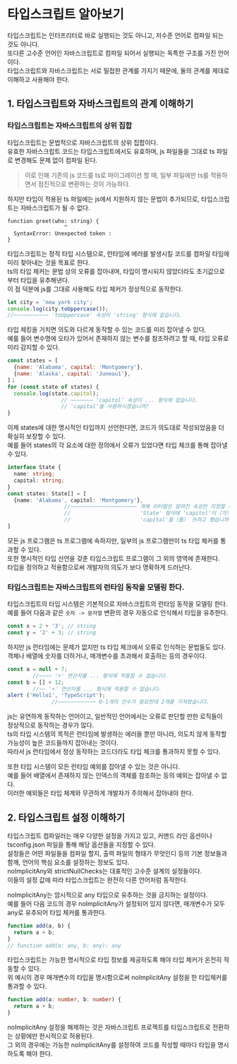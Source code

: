 # 타입스크립트 알아보기
타입스크립트는 인터프리터로 바로 실행되는 것도 아니고, 저수준 언어로 컴파일 되는 것도 아니다.  
또다른 고수준 언어인 자바스크립트로 컴파일 되어서 실행되는 독특한 구조를 가진 언어이다.  
타입스크립트와 자바스크립트는 서로 밀접한 관계를 가지기 때문에, 둘의 관계를 제대로 이해하고 사용해야 한다.

## 1. 타입스크립트와 자바스크립트의 관계 이해하기

### 타입스크립트는 자바스크립트의 상위 집합

타입스크립트는 문법적으로 자바스크립트의 상위 집합이다.  
유효한 자바스크립트 코드는 타입스크립트에서도 유효하며, js 파일들을 그대로 ts 파일로 변경해도 문제 없이 컴파일 된다.

> 이로 인해 기존의 js 코드를 ts로 마이그레이션 할 때, 일부 파일에만 ts를 적용하면서 점진적으로 변환하는 것이 가능하다.

하지만 타입이 적용된 ts 파일에는 js에서 지원하지 않는 문법이 추가되므로, 타입스크립트는 자바스크립트가 될 수 없다.

```
function greet(who: string) {
                  ^
  SyntaxError: Unexpected token :
}
```

타입스크립트는 정적 타입 시스템으로, 런타임에 에러를 발생시킬 코드를 컴파일 타임에 미리 찾아내는 것을 목표로 한다.  
ts의 타입 체커는 문법 상의 오류를 잡아내며, 타입이 명시되지 않았더라도 초기값으로부터 타입을 유추해낸다.  
이 점 덕분에 js를 그대로 사용해도 타입 체커가 정상적으로 동작한다.

```ts
let city = 'new york city';
console.log(city.toUppercase());
//~~~~~~~~~~~ 'toUppercase' 속성이 'string' 형식에 없습니다.
```

타입 체킹을 거치면 의도와 다르게 동작할 수 있는 코드를 미리 잡아낼 수 있다.  
예를 들어 변수명에 오타가 있어서 존재하지 않는 변수를 참조하려고 할 때, 타입 오류로 미리 감지할 수 있다.

```js
const states = [
  {name: 'Alabama', capital: 'Montgomery'},
  {name: 'Alaska', capital: 'Juneau1'},
]；
for (const state of states) {
  console.log(state.capitol);
                 // ~~~~~~~ ‘capitol’ 속성이 ... 형식에 없습니다.
                 // 'capital'을 사용하시겠습니까?
}
```

이제 states에 대한 명시적인 타입까지 선언한다면, 코드가 의도대로 작성되었음을 더 확실히 보장할 수 있다.  
예를 들어 states의 각 요소에 대한 정의에서 오류가 있었다면 타입 체크를 통해 잡아낼 수 있다.

```ts
interface State {
  name: string;
  capital: string;
}
const states: State[] = [
  {name: 'Alabama', capitol: 'Montgomery'},
                  //~~~~~~~~~~~~~~~~~~~~~ 개체 리터럴은 알려진 속성만 지정할 수 있지만
                  //                      'State' 형식에 'capitol'이（가） 없습니다.
                  //                      'capital'을（를） 쓰려고 했습니까?
]
```

모든 js 프로그램은 ts 프로그램에 속하지만, 일부의 js 프로그램만이 ts 타입 체커를 통과할 수 있다.  
또한 명시적인 타입 선언을 갖춘 타입스크립트 프로그램이 그 외의 영역에 존재한다.  
타입을 정의하고 적용함으로써 개발자의 의도가 보다 명확하게 드러난다.

### 타입스크립트는 자바스크립트의 런타임 동작을 모델링 한다.

타입스크립트의 타입 시스템은 기본적으로 자바스크립트의 런타임 동작을 모델링 한다.  
예를 들어 다음과 같은 `숫자 -> 문자열` 변환의 경우 자동으로 인식해서 타입을 유추한다.

```ts
const x = 2 + '3'; // string
const y = '2' + 3; // string
```

하지만 js 런타임에는 문제가 없지만 ts 타입 체크에서 오류로 인식하는 문법들도 있다.  
객체나 배열에 숫자를 더하거나, 매개변수를 초과해서 호출하는 등의 경우이다.

```ts
const a = null + 7;
        //~~~~ '+' 연산자를 ... 형식에 적용할 수 없습니다.
const b = [] + 12;
        //~~ '+' 연산자를 ... 형식에 적용할 수 없습니다.
alert ('Hello1', 'TypeScript');
              //~~~~~~~~~~~~ 0-1개의 인수가 필요한데 2개를 가져왔습니다.
```

js는 유연하게 동작하는 언어이고, 일반적인 언어에서는 오류로 판단할 만한 로직들이 정상적으로 동작하는 경우가 많다.  
ts의 타입 시스템의 목적은 런타임에 발생하는 에러들 뿐만 아니라, 의도치 않게 동작할 가능성이 높은 코드들까지 잡아내는 것이다.  
따라서 js 런타임에서 정상 동작하는 코드더라도 타입 체크를 통과하지 못할 수 있다.

또한 타입 시스템이 모든 런타임 예외를 잡아낼 수 있는 것은 아니다.  
예를 들어 배열에서 존재하지 않는 인덱스의 객체를 참조하는 등의 예외는 잡아낼 수 없다.  
이러한 예외들은 타입 체계와 무관하게 개발자가 주의해서 잡아내야 한다.

## 2. 타입스크립트 설정 이해하기

타입스크립트 컴파일러는 매우 다양한 설정을 가지고 있고, 커맨드 라인 옵션이나 tsconfig.json 파일을 통해 해당 옵션들을 지정할 수 있다.  
설정들은 어떤 파일들을 컴파일 할지, 출력 파일의 형태가 무엇인디 등의 기본 정보들과 함께, 언어의 핵심 요소를 설정하는 정보도 있다.  
noImplicitAny와 strictNullChecks는 대표적인 고수준 설계의 설정들이다.  
이들의 설정 값에 따라 타입스크립트는 완전히 다른 언어처럼 동작한다.

noImplicitAny는 암시적으로 any 타입으로 유추하는 것을 금지하는 설정이다.  
예를 들어 다음 코드의 경우 noImplicitAny가 설정되어 있지 않다면, 매개변수가 모두 any로 유추되어 타입 체커를 통과한다.

```ts
function add(a, b) {
  return a + b;
}
// function add(a: any, b: any): any
```

타입스크립트는 가능한 명시적으로 타입 정보를 제공하도록 해야 타입 체커가 온전히 작동할 수 있다.  
위 예시의 경우 매개변수의 타입을 명시함으로써 noImplicitAny 설정을 한 타입체커를 통과할 수 있다.

```ts
function add(a: number, b: number) {
  return a + b;
}
```

noImplicitAny 설정을 해제하는 것은 자바스크립트 프로젝트를 타입스크립트로 전환하는 상황에만 한시적으로 허용된다.  
그 외의 경우에는 가능한 noImplicitAny를 설정하여 코드를 작성할 때마다 타입을 명시하도록 해야 한다.


